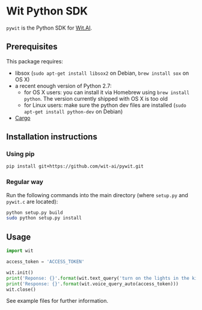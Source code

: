# Wit Python SDK

`pywit` is the Python SDK for [Wit.AI](http://wit.ai).

## Prerequisites

This package requires:

* libsox (`sudo apt-get install libsox2` on Debian, `brew install sox` on OS X)
* a recent enough version of Python 2.7:
    * for OS X users: you can install it via Homebrew using `brew install python`. The version currently shipped with OS X is too old
    * for Linux users: make sure the python dev files are installed (`sudo apt-get install python-dev` on Debian)
* [Cargo](http://crates.io/)

## Installation instructions

### Using pip

```bash
pip install git+https://github.com/wit-ai/pywit.git
```

### Regular way

Run the following commands into the main directory (where `setup.py` and `pywit.c` are located):
```bash
python setup.py build
sudo python setup.py install
```

## Usage

```python
import wit

access_token = 'ACCESS_TOKEN'

wit.init()
print('Reponse: {}'.format(wit.text_query('turn on the lights in the kitchen', access_token)))
print('Response: {}'.format(wit.voice_query_auto(access_token)))
wit.close()
```

See example files for further information.
